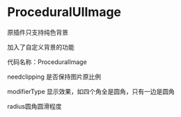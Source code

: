 # ProceduralUIImage
原插件只支持纯色背景

加入了自定义背景的功能

代码名称：ProceduralImage

needclipping 是否保持图片原比例

modifierType 显示效果，如四个角全是圆角，只有一边是圆角

radius圆角圆滑程度

